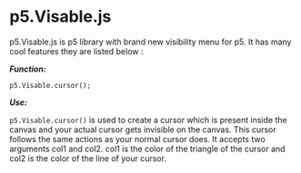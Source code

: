 # p5.Visable.js

p5.Visable.js is p5 library with brand new visibility menu for p5. It has many cool features they are listed below :

**_Function:_**

```p5.Visable.cursor();```

**_Use:_**

```p5.Visable.cursor()``` is used to create a cursor which is present inside the canvas and your actual cursor gets invisible on the canvas. This cursor follows the same actions as your normal cursor does. It accepts two arguments col1 and col2. col1 is the color of the triangle of the cursor and col2 is the color of the line of your cursor.
